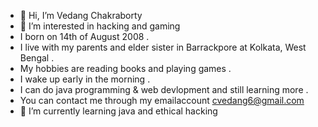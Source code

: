- 👋 Hi, I’m Vedang Chakraborty
- 👀 I’m interested in hacking and gaming
- I born on 14th of August 2008 .
- I live with my parents and elder sister in Barrackpore at Kolkata, West Bengal .
- My hobbies are reading books and playing games .
- I wake up early in the morning .
- I can do java programming & web devlopment and still learning more .
- You can contact me through my emailaccount cvedang6@gmail.com
- 🌱 I’m currently learning java and ethical hacking
<!---
VEDANG200814/VEDANG200814 is a ✨ special ✨ repository because its `README.md` (this file) appears on your GitHub profile.
You can click the Preview link to take a look at your changes.
--->
